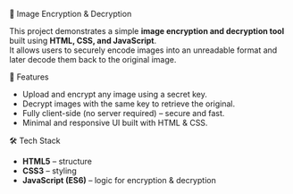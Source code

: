 🔐 Image Encryption & Decryption

This project demonstrates a simple **image encryption and decryption tool** built using **HTML, CSS, and JavaScript**.  
It allows users to securely encode images into an unreadable format and later decode them back to the original image.  

🚀 Features
- Upload and encrypt any image using a secret key.
- Decrypt images with the same key to retrieve the original.
- Fully client-side (no server required) – secure and fast.
- Minimal and responsive UI built with HTML & CSS.

🛠️ Tech Stack
- **HTML5** – structure  
- **CSS3** – styling  
- **JavaScript (ES6)** – logic for encryption & decryption  

